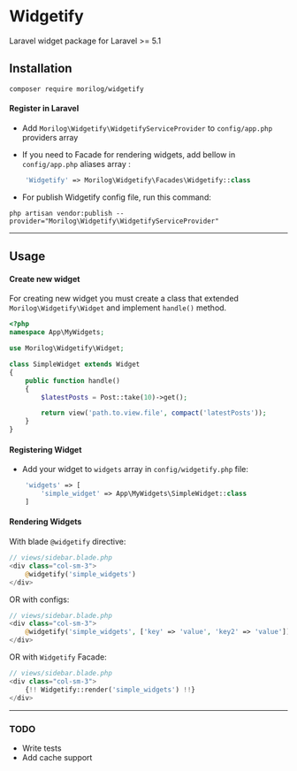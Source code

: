 # Widgetify
Laravel widget package for Laravel >= 5.1

## Installation
```
composer require morilog/widgetify
```
#### Register in Laravel
- Add `Morilog\Widgetify\WidgetifyServiceProvider` to `config/app.php` providers array

- If you need to Facade for rendering widgets, add bellow in `config/app.php` aliases array :
```php
	'Widgetify' => Morilog\Widgetify\Facades\Widgetify::class
```

- For publish Widgetify config file, run this command:
```
php artisan vendor:publish --provider="Morilog\Widgetify\WidgetifyServiceProvider"
```

---
## Usage
#### Create new widget
For creating new widget you must create a class that extended `Morilog\Widgetify\Widget` and implement `handle()` method.
```php
<?php
namespace App\MyWidgets;

use Morilog\Widgetify\Widget;

class SimpleWidget extends Widget
{
	public function handle()
	{
		$latestPosts = Post::take(10)->get();

		return view('path.to.view.file', compact('latestPosts'));
	}
}

```

#### Registering Widget
- Add your widget to `widgets` array in `config/widgetify.php` file:

```php
	'widgets' => [
		'simple_widget' => App\MyWidgets\SimpleWidget::class
	]
```

#### Rendering Widgets
With blade `@widgetify` directive:
```php
// views/sidebar.blade.php
<div class="col-sm-3">
	@widgetify('simple_widgets')
</div>
```

OR with configs:
```php
// views/sidebar.blade.php
<div class="col-sm-3">
	@widgetify('simple_widgets', ['key' => 'value', 'key2' => 'value'])
</div>
```

OR with `Widgetify` Facade:
```php
// views/sidebar.blade.php
<div class="col-sm-3">
	{!! Widgetify::render('simple_widgets') !!}
</div>
```
---
### TODO
- Write tests
- Add cache support
